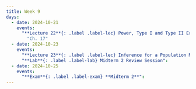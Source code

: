 ```yaml
---
title: Week 9
days:
  - date: 2024-10-21
    events:
      "**Lecture 22**{: .label .label-lec} Power, Type I and Type II Error, Sample Size Cont. ":
        "Ch. 17"
  - date: 2024-10-23
    events:
      "**Lecture 23**{: .label .label-lec} Inference for a Population Mean with Unknown Standard Deviation ": 
      "**Lab**{: .label .label-lab} Midterm 2 Review Session":
  - date: 2024-10-25
    events:
      "**Exam**{: .label .label-exam} **Midterm 2**":
---
```

